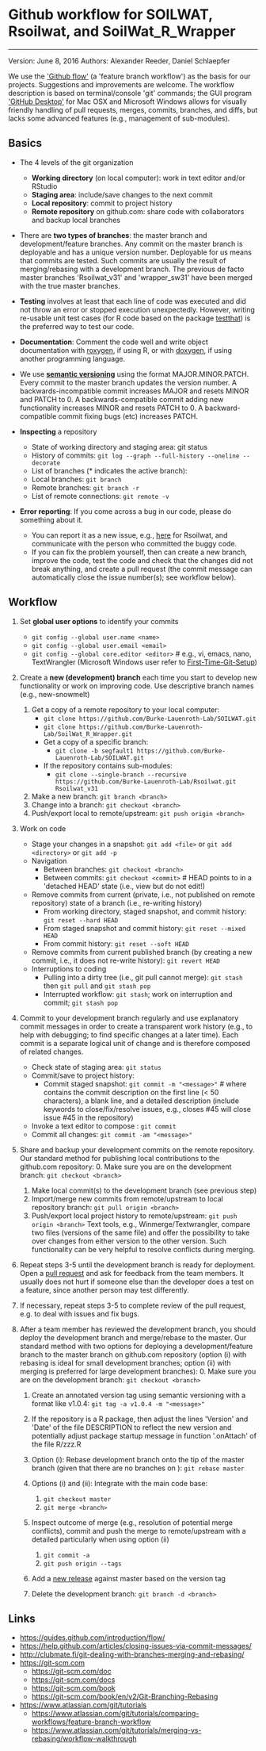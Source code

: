 # Github workflow for SOILWAT, Rsoilwat, and SoilWat_R_Wrapper
------
Version: June 8, 2016
Authors: Alexander Reeder, Daniel Schlaepfer


We use the ['Github flow'](https://guides.github.com/introduction/flow/) (a 'feature branch workflow') as the basis for our projects. Suggestions and improvements are welcome. The workflow description is based on terminal/console 'git' commands; the GUI program ['GitHub Desktop'](https://desktop.github.com/) for Mac OSX and Microsoft Windows allows for visually friendly handling of pull requests, merges, commits, branches, and diffs, but lacks some advanced features (e.g., management of sub-modules).


## Basics
* The 4 levels of the git organization
    * __Working directory__ (on local computer): work in text editor and/or RStudio
    * __Staging area__: include/save changes to the next commit
    * __Local repository__: commit to project history
    * __Remote repository__ on github.com: share code with collaborators and backup local branches

* There are __two types of branches__: the master branch and development/feature branches. Any commit on the master branch is deployable and has a unique version number. Deployable for us means that commits are tested. Such commits are usually the result of merging/rebasing with a development branch. The previous de facto master branches 'Rsoilwat_v31' and 'wrapper_sw31' have been merged with the true master branches.

* __Testing__ involves at least that each line of code was executed and did not throw an error or stopped execution unexpectedly. However, writing re-usable unit test cases (for R code based on the package [testthat](https://cran.r-project.org/web/packages/testthat/index.html)) is the preferred way to test our code.

* __Documentation__: Comment the code well and write object documentation with [roxygen](http://r-pkgs.had.co.nz/man.html), if using R, or with [doxygen](http://www.doxygen.org), if using another programming language.

* We use __[semantic versioning](http://semver.org/)__ using the format MAJOR.MINOR.PATCH. Every commit to the master branch updates the version number. A backwards-incompatible commit increases MAJOR and resets MINOR and PATCH to 0. A backwards-compatible commit adding new functionality increases MINOR and resets PATCH to 0. A backward-compatible commit fixing bugs (etc) increases PATCH.

* __Inspecting__ a repository
    * State of working directory and staging area: git status
    * History of commits: `git log --graph --full-history --oneline --decorate`
    * List of branches (* indicates the active branch): 
    * Local branches: `git branch`
    * Remote branches: `git branch -r`
    * List of remote connections: `git remote -v`

* __Error reporting__: If you come across a bug in our code, please do something about it.
    * You can report it as a new issue, e.g.,  [here](https://github.com/Burke-Lauenroth-Lab/Rsoilwat/issues) for Rsoilwat, and communicate with the person who committed the buggy code.
    * If you can fix the problem yourself, then can create a new branch, improve the code, test the code and check that the changes did not break anything, and create a pull request (the commit message can automatically close the issue number(s); see workflow below).


## Workflow
1.	Set __global user options__ to identify your commits
    * `git config --global user.name <name>`
    * `git config --global user.email <email>`
    * `git config --global core.editor <editor>` # e.g., vi, emacs, nano, TextWrangler (Microsoft Windows user refer to [First-Time-Git-Setup](https://git-scm.com/book/en/v2/Getting-Started-First-Time-Git-Setup))

2. Create a __new (development) branch__ each time you start to develop new functionality or work on improving code. Use descriptive branch names (e.g., new-snowmelt)
    1. Get a copy of a remote repository to your local computer:
        * `git clone https://github.com/Burke-Lauenroth-Lab/SOILWAT.git`
        * `git clone https://github.com/Burke-Lauenroth-Lab/SoilWat_R_Wrapper.git`
        * Get a copy of a specific branch:
            * `git clone -b segfault1 https://github.com/Burke-Lauenroth-Lab/SOILWAT.git`
        * If the repository contains sub-modules:
            * `git clone --single-branch --recursive https://github.com/Burke-Lauenroth-Lab/Rsoilwat.git Rsoilwat_v31`
    2. Make a new branch: `git branch <branch>`
    3. Change into a branch: `git checkout <branch>`
    4. Push/export local <branch> to remote/upstream: `git push origin <branch>`

3. Work on code
    * Stage your changes in a snapshot: `git add <file>` or `git add <directory>` or `git add -p`
    * Navigation
        * Between branches: `git checkout <branch>`
        * Between commits: `git checkout <commit>` # HEAD points to <commit> in a 'detached HEAD' state (i.e., view but do not edit!)
    * Remove commits from current (private, i.e., not published on remote repository) state of a branch (i.e., re-writing history)
        * From working directory, staged snapshot, and commit history: `git reset --hard HEAD`
        * From staged snapshot and commit history: `git reset --mixed HEAD`
        * From commit history: `git reset --soft HEAD`
    * Remove commits from current published branch (by creating a new commit, i.e., it does not re-write history): `git revert HEAD`
    * Interruptions to coding
        * Pulling into a dirty tree (i.e., git pull cannot merge): `git stash` then `git pull` and `git stash pop`
        * Interrupted workflow: `git stash`; work on interruption and commit; `git stash pop`

4. Commit to your development branch regularly and use explanatory commit messages in order to create a transparent work history (e.g., to help with debugging; to find specific changes at a later time). Each commit is a separate logical unit of change and is therefore composed of related changes.
    * Check state of staging area: `git status`
    * Commit/save to project history:
        * Commit staged snapshot: `git commit -m "<message>"` # where <message> contains the commit description on the first line (< 50 characters), a blank line, and a detailed description (include keywords to close/fix/resolve issues, e.g., closes #45 will close issue #45 in the repository)
    * Invoke a text editor to compose <message>: `git commit`
    * Commit all changes: `git commit -am "<message>"`

5. Share and backup your development commits on the remote repository. Our standard method for publishing local contributions to the github.com repository:
    0. Make sure you are on the development branch: `git checkout <branch>`
    1. Make local commit(s) to the development branch (see previous step)
    2. Import/merge new commits from remote/upstream to local repository branch: `git pull origin <branch>`
    3. Push/export local project history to remote/upstream: `git push origin <branch>`
Text tools, e.g., Winmerge/Textwrangler, compare two files (versions of the same file) and offer the possibility to take over changes from either version to the other version. Such functionality can be very helpful to resolve conflicts during merging.

6. Repeat steps 3-5 until the development branch is ready for deployment. Open a [pull request](https://help.github.com/articles/creating-a-pull-request/) and ask for feedback from the team members. It usually does not hurt if someone else than the developer does a test on a feature, since another person may test differently.

7. If necessary, repeat steps 3-5 to complete review of the pull request, e.g. to deal with issues and fix bugs.

8. After a team member has reviewed the development branch, you should deploy the development branch and merge/rebase to the master. Our standard method with two options for deploying a development/feature branch to the master branch on github.com repository (option (i) with rebasing is ideal for small development branches; option (ii) with merging is preferred for large development branches):
    0. Make sure you are on the development branch: `git checkout <branch>`
    1. Create an annotated version tag using semantic versioning with a format like v1.0.4: `git tag -a v1.0.4 -m "<message>"`
    2. If the repository is a R package, then adjust the lines 'Version' and 'Date' of the file DESCRIPTION to reflect the new version and potentially adjust package startup message in function '.onAttach' of the file R/zzz.R
    3. Option (i): Rebase development branch onto the tip of the master branch (given that there are no branches on <branch>): `git rebase master`
    4. Options (i) and (ii): Integrate with the main code base:
        1. `git checkout master`
        2. `git merge <branch>`
    5. Inspect outcome of merge (e.g., resolution of potential merge conflicts), commit and push the merge to remote/upstream with a detailed <message> particularly when using option (ii)
        1. `git commit -a`
        2. `git push origin --tags`
    6. Add a [new release](https://help.github.com/articles/creating-releases/) against master based on the version tag
    
    7. Delete the development branch: `git branch -d <branch>`


## Links
* https://guides.github.com/introduction/flow/
* https://help.github.com/articles/closing-issues-via-commit-messages/
* http://clubmate.fi/git-dealing-with-branches-merging-and-rebasing/
* https://git-scm.com
    * https://git-scm.com/doc
    * https://git-scm.com/docs
    * https://git-scm.com/book
    * https://git-scm.com/book/en/v2/Git-Branching-Rebasing
* https://www.atlassian.com/git/tutorials
    * https://www.atlassian.com/git/tutorials/comparing-workflows/feature-branch-workflow
    * https://www.atlassian.com/git/tutorials/merging-vs-rebasing/workflow-walkthrough
